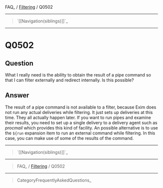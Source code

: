 FAQ\_ / [Filtering](FAQ/Filtering) / Q0502

* * * * *

> \`[[Navigation(siblings)]]\`\_

* * * * *

Q0502
=====

Question
--------

What I really need is the ability to obtain the result of a pipe command
so that I can filter externally and redirect internally. Is this
possible?

Answer
------

The result of a pipe command is not available to a filter, because Exim
does not run any actual deliveries while filtering. It just sets up
deliveries at this time. They all actually happen later. If you want to
run pipes and examine their results, you need to set up a single
delivery to a delivery agent such as *procmail* which provides this kind
of facility. An possible alternative is to use the `${run` expansion
item to run an external command while filtering. In this case, you can
make use of some of the results of the command.

* * * * *

> \`[[Navigation(siblings)]]\`\_

* * * * *

> FAQ\_ / [Filtering](FAQ/Filtering) / Q0502

* * * * *

> CategoryFrequentlyAskedQuestions\_
